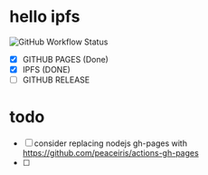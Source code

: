 hello ipfs
===

![GitHub Workflow Status](https://img.shields.io/github/workflow/status/ivoputzer/hello-ipfs/Publish?label=%F0%9F%93%9D%20Published&style=for-the-badge)

- [x] GITHUB PAGES (Done)
- [x] IPFS (DONE)
- [ ] GITHUB RELEASE

todo
===
- [ ] consider replacing nodejs gh-pages with https://github.com/peaceiris/actions-gh-pages
- [ ]